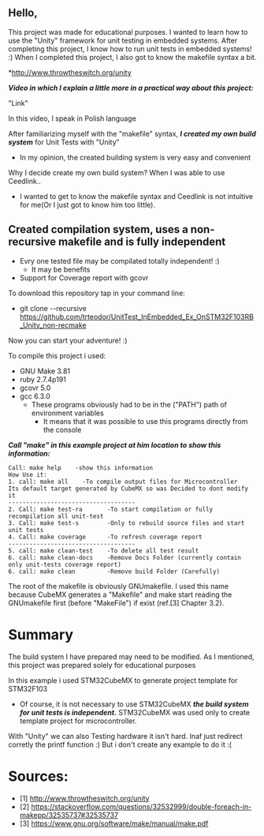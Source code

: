 ## Hello,
This project was made for educational purposes. I wanted to learn how to use the "Unity" framework for unit testing in embedded systems. After completing this project, I know how to run unit tests in embedded systems! :) When I completed this project, I also got to know the makefile syntax a bit.

*http://www.throwtheswitch.org/unity

**_Video in which I explain a little more in a practical way about this project:_**

"Link"

In this video, I speak in Polish language

After familiarizing myself with the "makefile" syntax, **_I created my own build system_** for Unit Tests with "Unity"
* In my opinion, the created building system is very easy and convenient

Why I decide create my own build system? When I was able to use Ceedlink..
* I  wanted to get to know the makefile syntax and Ceedlink is not intuitive for me(Or I just got to know him too little). 

## Created compilation system, uses a non-recursive makefile and is fully independent
* Evry one tested file may be compilated totally independent! :) 
	* It may be benefits
* Support for Coverage report with gcovr

To download this repository tap in your command line:
* git clone --recursive https://github.com/trteodor/UnitTest_InEmbedded_Ex_OnSTM32F103RB_Unity_non-recmake

Now you can start your adventure! :) 


To compile this project i used:
* GNU Make 3.81
* ruby 2.7.4p191
* gcovr 5.0
* gcc 6.3.0
	* These programs obviously had to be in the ("PATH") path of environment variables
		* It means that it was possible to use this programs directly from the console

 **_Call "make" in this example project at him location to show this information:_**

	Call: make help    -show this information
	How Use it:
	1. call: make all    -To compile output files for Microcontroller
	Its default target generated by CubeMX so was Decided to dont modify it
	------------------------------------
	2. Call: make test-ra       -To start compilation or fully recompilation all unit-test
	3. Call: make test-s        -Only to rebuild source files and start unit tests
	4. Call: make coverage      -To refresh coverage report
	------------------------------------
	5. call: make clean-test    -To delete all test result
	6. call: make clean-docs    -Remove Docs Folder (currently contain only unit-tests coverage report)
	6. call: make clean         -Remove build Folder (Carefully)


The root of the makefile is obviously GNUmakefile. I used this name because CubeMX generates a "Makefile" and make start reading the GNUmakefile first (before "MakeFile") if exist (ref.[3] Chapter 3.2).

# Summary

The build system I have prepared may need to be modified. As I mentioned, this project was prepared solely for educational purposes

In this example i used STM32CubeMX to generate project template for STM32F103
* Of course, it is not necessary to use STM32CubeMX **_the build system for unit tests is independent._** STM32CubeMX was used only to create template project for microcontroller.

With "Unity" we can also Testing hardware it isn't hard. Inaf just redirect corretly the printf function :) But i don't create any example to do it :( 

# Sources:
* [1] http://www.throwtheswitch.org/unity
* [2] https://stackoverflow.com/questions/32532999/double-foreach-in-makepp/32535737#32535737
* [3] https://www.gnu.org/software/make/manual/make.pdf

